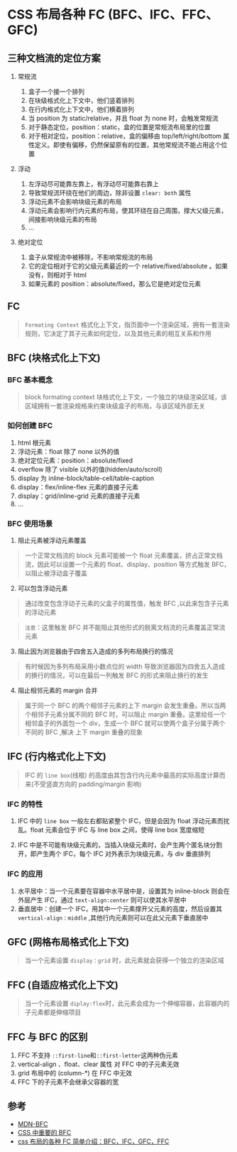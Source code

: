 # CSS 布局各种 FC (BFC、IFC、FFC、GFC)

## 三种文档流的定位方案

1. 常规流

   1. 盒子一个接一个排列
   2. 在块级格式化上下文中，他们竖着排列
   3. 在行内格式化上下文中，他们横着排列
   4. 当 position 为 static/relative，并且 float 为 none 时，会触发常规流
   5. 对于静态定位，position：static，盒的位置是常规流布局里的位置
   6. 对于相对定位，position：relative，盒的偏移由 top/left/right/bottom 属性定义。即使有偏移，仍然保留原有的位置，其他常规流不能占用这个位置

2. 浮动

   1. 左浮动尽可能靠左靠上，有浮动尽可能靠右靠上
   2. 导致常规流环绕在他们的周边，除非设置 `clear: both` 属性
   3. 浮动元素不会影响块级元素的布局
   4. 浮动元素会影响行内元素的布局，使其环绕在自己周围，撑大父级元素，间接影响块级元素的布局
   5. ...

3. 绝对定位

   1. 盒子从常规流中被移除，不影响常规流的布局
   2. 它的定位相对于它的父级元素最近的一个 relative/fixed/absolute 。如果没有，则相对于 html
   3. 如果元素的 position：absolute/fixed，那么它是绝对定位元素

## FC

> `Formating Context` 格式化上下文，指页面中一个渲染区域，拥有一套渲染规则，它决定了其子元素如何定位，以及其他元素的相互关系和作用

## BFC (块格式化上下文)

### BFC 基本概念

> block formating context 块格式化上下文，一个独立的块级渲染区域，该区域拥有一套渲染规格来约束块级盒子的布局，与该区域外部无关

### 如何创建 BFC

1. html 根元素
2. 浮动元素：float 除了 none 以外的值
3. 绝对定位元素：position：absolute/fixed
4. overflow 除了 visible 以外的值(hidden/auto/scroll)
5. display 为 inline-block/table-cell/table-caption
6. display：flex/inline-flex 元素的直接子元素
7. display：grid/inline-grid 元素的直接子元素
8. ...

### BFC 使用场景

1. 阻止元素被浮动元素覆盖

> 一个正常文档流的 block 元素可能被一个 float 元素覆盖，挤占正常文档流，因此可以设置一个元素的 float、display、position 等方式触发 BFC，以阻止被浮动盒子覆盖

2. 可以包含浮动元素

> 通过改变包含浮动子元素的父盒子的属性值，触发 BFC ,以此来包含子元素的浮动元素

> `注意`：这里触发 BFC 并不能阻止其他形式的脱离文档流的元素覆盖正常流元素

3. 阻止因为浏览器由于四舍五入造成的多列布局换行的情况

> 有时候因为多列布局采用小数点位的 width 导致浏览器因为四舍五入造成的换行的情况，可以在最后一列触发 BFC 的形式来阻止换行的发生

4. 阻止相邻元素的 margin 合并

> 属于同一个 BFC 的两个相邻子元素的上下 margin 会发生重叠。所以当两个相邻子元素分属不同的 BFC 时，可以阻止 margin 重叠。这里给任一个相邻盒子的外面包一个 div，生成一个 BFC 就可以使两个盒子分属于两个不同的 BFC ,解决 上下 margin 重叠的现象

## IFC (行内格式化上下文)

> IFC 的 `line box`(线框) 的高度由其包含行内元素中最高的实际高度计算而来(不受竖直方向的 padding/margin 影响)

### IFC 的特性

1. IFC 中的 `line box` 一般左右都贴紧整个 IFC，但是会因为 float 浮动元素而扰乱。float 元素会位于 IFC 与 line box 之间，使得 line box 宽度缩短

2. IFC 中是不可能有块级元素的，当插入块级元素时，会产生两个匿名块分割开，即产生两个 IFC，每个 IFC 对外表示为块级元素，与 div 垂直排列

### IFC 的应用

1. 水平居中：当一个元素要在容器中水平居中是，设置其为 inline-block 则会在外层产生 IFC，通过 `text-align:center` 则可以使其水平居中
2. 垂直居中：创建一个 IFC，用其中一个元素撑开父元素的高度，然后设置其 `vertical-align：middle` ,其他行内元素则可以在此父元素下垂直居中

## GFC (网格布局格式化上下文)

> 当一个元素设置 `display：grid` 时，此元素就会获得一个独立的渲染区域

## FFC (自适应格式化上下文)

> 当一个元素设置 `diplay:flex`时，此元素会成为一个伸缩容器，此容器内的子元素都是伸缩项目

## FFC 与 BFC 的区别

1. FFC 不支持 `::first-line`和`::first-letter`这两种伪元素
2. vertical-align 、float、clear 属性 对 FFC 中的子元素无效
3. grid 布局中的 (column-\*) 在 FFC 中无效
4. FFC 下的子元素不会继承父容器的宽

## 参考

- [MDN-BFC](https://developer.mozilla.org/zh-CN/docs/Web/Guide/CSS/Block_formatting_context)
- [CSS 中重要的 BFC](https://segmentfault.com/a/1190000013023485)
- [css 布局的各种 FC 简单介绍：BFC，IFC，GFC，FFC](https://segmentfault.com/a/1190000014886753)
